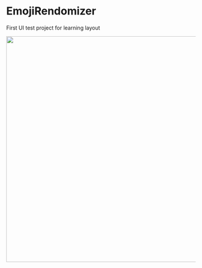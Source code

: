 # EmojiRendomizer
First UI test project for learning layout

<img src="![EmojiRandomizer](https://github.com/VadimSorokolit/EmojiRendomizer/assets/130312733/e75f78df-33ff-45d9-8a39-385d60dfc0ac)" width = 600 height = 600>


